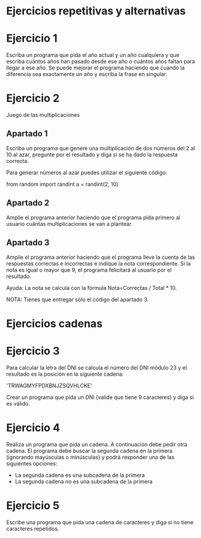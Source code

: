 # Ejercicios repetitivas y alternativas

# Ejercicio 1

Escriba un programa que pida el año actual y un año cualquiera y que escriba cuántos años han pasado desde ese año o cuántos años faltan para llegar a ese año. Se puede mejorar el programa haciendo que cuando la diferencia sea exactamente un año y escriba la frase en singular.

# Ejercicio 2

Juego de las multiplicaciones

## Apartado 1

Escriba un programa que genere una multiplicación de dos números del 2 al 10 al azar, pregunte por el resultado y diga si se ha dado la respuesta correcta.

Para generar números al azar puedes utilizar el siguiente código:

from random import randint
a = randint(2, 10)

## Apartado 2

Amplie el programa anterior haciendo que el programa pida primero al usuario cuántas multiplicaciones se van a plantear.

## Apartado 3

Amplíe el programa anterior haciendo que el programa lleve la cuenta de las respuestas correctas e incorrectas e indique la nota correspondiente. Si la nota es igual o mayor que 9, el programa felicitará al usuario por el resultado. 

Ayuda: La nota se calcula con la fórmula Nota=Correctas / Total * 10.

NOTA: Tienes que entregar sólo el código del apartado 3.

# Ejercicios cadenas

# Ejercicio 3

Para calcular la letra del DNI se calcula el número del DNI módulo 23 y el resultado es la posición en la siguiente cadena:

'TRWAGMYFPDXBNJZSQVHLCKE'

Crear un programa que pida un DNI (valide que tiene 9 caracteres) y diga si es válido.

# Ejercicio 4

Realiza un programa que pida un cadena. A continuación debe pedir otra cadena. El programa debe buscar la segunda cadena en la primera (ignorando mayúsculas o minúsculas) y podrá responder una de las siguientes opciones:

* La segunda cadena es una subcadena de la primera
* La segunda cadena no es una subcadena de la primera

# Ejercicio 5

Escribe una programa que pida una cadena de caracteres y diga si no tiene caracteres repetidos.

